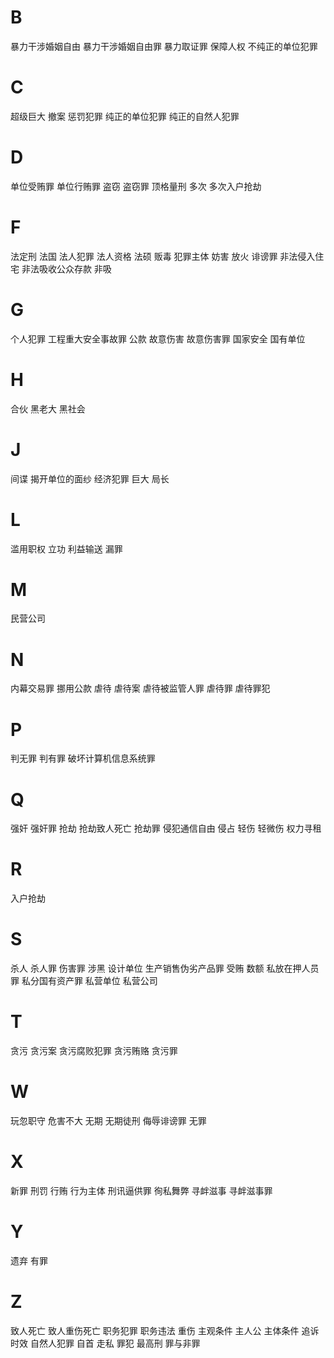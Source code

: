 
# B

暴力干涉婚姻自由
暴力干涉婚姻自由罪
暴力取证罪
保障人权
不纯正的单位犯罪

# C

超级巨大
撤案
惩罚犯罪
纯正的单位犯罪
纯正的自然人犯罪

# D

单位受贿罪
单位行贿罪
盗窃
盗窃罪
顶格量刑
多次
多次入户抢劫

# F

法定刑
法国
法人犯罪
法人资格
法硕
贩毒
犯罪主体
妨害
放火
诽谤罪
非法侵入住宅
非法吸收公众存款
非吸

# G

个人犯罪
工程重大安全事故罪
公款
故意伤害
故意伤害罪
国家安全
国有单位

# H

合伙
黑老大
黑社会

# J

间谍
揭开单位的面纱
经济犯罪
巨大
局长

# L

滥用职权
立功
利益输送
漏罪

# M

民营公司

# N

内幕交易罪
挪用公款
虐待
虐待案
虐待被监管人罪
虐待罪
虐待罪犯

# P

判无罪
判有罪
破坏计算机信息系统罪

# Q

强奸
强奸罪
抢劫
抢劫致人死亡
抢劫罪
侵犯通信自由
侵占
轻伤
轻微伤
权力寻租

# R

入户抢劫

# S

杀人
杀人罪
伤害罪
涉黑
设计单位
生产销售伪劣产品罪
受贿
数额
私放在押人员罪
私分国有资产罪
私营单位
私营公司

# T

贪污
贪污案
贪污腐败犯罪
贪污贿赂
贪污罪

# W

玩忽职守
危害不大
无期
无期徒刑
侮辱诽谤罪
无罪

# X

新罪
刑罚
行贿
行为主体
刑讯逼供罪
徇私舞弊
寻衅滋事
寻衅滋事罪

# Y

遗弃
有罪

# Z

致人死亡
致人重伤死亡
职务犯罪
职务违法
重伤
主观条件
主人公
主体条件
追诉时效
自然人犯罪
自首
走私
罪犯
最高刑
罪与非罪

